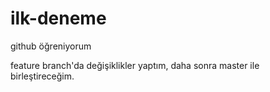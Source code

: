 # ilk-deneme
github öğreniyorum

feature branch'da değişiklikler yaptım, daha sonra master ile birleştireceğim.
